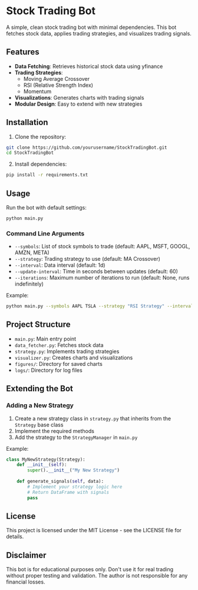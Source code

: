 # Stock Trading Bot

A simple, clean stock trading bot with minimal dependencies. This bot fetches stock data, applies trading strategies, and visualizes trading signals.

## Features

- **Data Fetching**: Retrieves historical stock data using yfinance
- **Trading Strategies**: 
  - Moving Average Crossover
  - RSI (Relative Strength Index)
  - Momentum
- **Visualizations**: Generates charts with trading signals
- **Modular Design**: Easy to extend with new strategies

## Installation

1. Clone the repository:
```bash
git clone https://github.com/yourusername/StockTradingBot.git
cd StockTradingBot
```

2. Install dependencies:
```bash
pip install -r requirements.txt
```

## Usage

Run the bot with default settings:
```bash
python main.py
```

### Command Line Arguments

- `--symbols`: List of stock symbols to trade (default: AAPL, MSFT, GOOGL, AMZN, META)
- `--strategy`: Trading strategy to use (default: MA Crossover)
- `--interval`: Data interval (default: 1d)
- `--update-interval`: Time in seconds between updates (default: 60)
- `--iterations`: Maximum number of iterations to run (default: None, runs indefinitely)

Example:
```bash
python main.py --symbols AAPL TSLA --strategy "RSI Strategy" --interval 1h --update-interval 300 --iterations 5
```

## Project Structure

- `main.py`: Main entry point
- `data_fetcher.py`: Fetches stock data
- `strategy.py`: Implements trading strategies
- `visualizer.py`: Creates charts and visualizations
- `figures/`: Directory for saved charts
- `logs/`: Directory for log files

## Extending the Bot

### Adding a New Strategy

1. Create a new strategy class in `strategy.py` that inherits from the `Strategy` base class
2. Implement the required methods
3. Add the strategy to the `StrategyManager` in `main.py`

Example:
```python
class MyNewStrategy(Strategy):
    def __init__(self):
        super().__init__("My New Strategy")
        
    def generate_signals(self, data):
        # Implement your strategy logic here
        # Return DataFrame with signals
        pass
```

## License

This project is licensed under the MIT License - see the LICENSE file for details.

## Disclaimer

This bot is for educational purposes only. Don't use it for real trading without proper testing and validation. The author is not responsible for any financial losses.